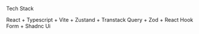 Tech Stack

React + Typescript + Vite + Zustand + Transtack Query + Zod + React Hook Form + Shadnc Ui 
